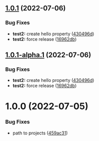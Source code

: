 ## [1.0.1](https://github.com/jcassidyav/plugins-test/compare/test2-v1.0.0...test2-v1.0.1) (2022-07-06)


### Bug Fixes

* **test2:** create hello property ([430496d](https://github.com/jcassidyav/plugins-test/commit/430496d285f8fcca03b43ce353c9774a4edf95b4))
* **test2:** force release ([16962db](https://github.com/jcassidyav/plugins-test/commit/16962dbeb3e652601fb6e9c14dcc46c3fc481b03))

## [1.0.1-alpha.1](https://github.com/jcassidyav/plugins-test/compare/test2-v1.0.0...test2-v1.0.1-alpha.1) (2022-07-06)


### Bug Fixes

* **test2:** create hello property ([430496d](https://github.com/jcassidyav/plugins-test/commit/430496d285f8fcca03b43ce353c9774a4edf95b4))
* **test2:** force release ([16962db](https://github.com/jcassidyav/plugins-test/commit/16962dbeb3e652601fb6e9c14dcc46c3fc481b03))

# 1.0.0 (2022-07-05)


### Bug Fixes

* path to projects ([459ac31](https://github.com/jcassidyav/plugins-test/commit/459ac31dd3900a594d380cb08337709616910e45))
